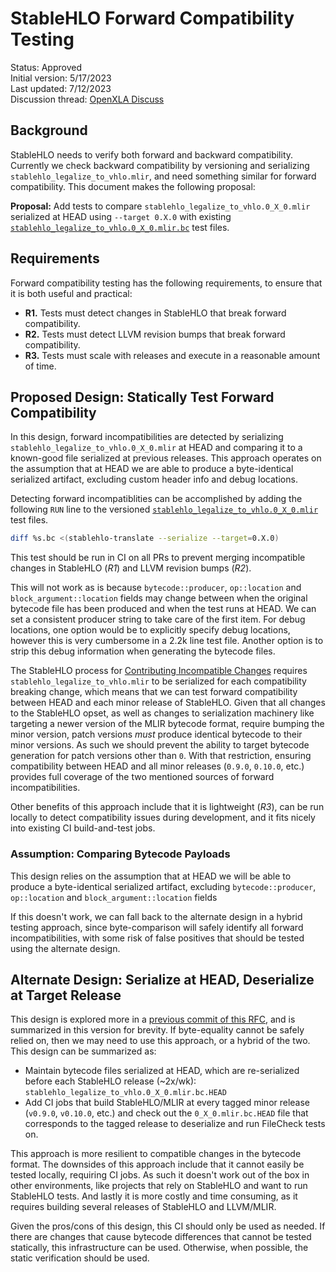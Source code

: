 # StableHLO Forward Compatibility Testing

Status: Approved<br/>
Initial version: 5/17/2023<br/>
Last updated: 7/12/2023<br/>
Discussion thread: [OpenXLA Discuss](https://groups.google.com/a/openxla.org/g/openxla-discuss/c/hAL5pFCKl-g)

## Background

StableHLO needs to verify both forward and backward compatibility. Currently we
check backward compatibility by versioning and serializing
`stablehlo_legalize_to_vhlo.mlir`, and need something similar for forward
compatibility. This document makes the following proposal:

**Proposal:** Add tests to compare `stablehlo_legalize_to_vhlo.0_X_0.mlir`
serialized at HEAD using `--target 0.X.0` with existing [`stablehlo_legalize_to_vhlo.0_X_0.mlir.bc`](https://github.com/openxla/stablehlo/blob/main/stablehlo/tests/stablehlo_legalize_to_vhlo.0_9_0.mlir.bc)
test files.

## Requirements

Forward compatibility testing has the following requirements, to ensure that it
is both useful and practical:

* **R1.** Tests must detect changes in StableHLO that break forward compatibility.
* **R2.** Tests must detect LLVM revision bumps that break forward compatibility.
* **R3.** Tests must scale with releases and execute in a reasonable amount
of time.

## Proposed Design: Statically Test Forward Compatibility

In this design, forward incompatibilities are detected by serializing
`stablehlo_legalize_to_vhlo.0_X_0.mlir` at HEAD and comparing it to a
known-good file serialized at previous releases. This approach
operates on the assumption that at HEAD we are able to produce a byte-identical
serialized artifact, excluding custom header info and debug locations.

Detecting forward incompatiblities can be accomplished by adding the following
`RUN` line to the versioned [`stablehlo_legalize_to_vhlo.0_X_0.mlir`](https://github.com/search?q=repo%3Aopenxla%2Fstablehlo+path%3A**%2Fstablehlo_legalize_to_vhlo.0_*&type=code)
test files.

```bash
diff %s.bc <(stablehlo-translate --serialize --target=0.X.0)
```

This test should be run in CI on all PRs to prevent merging incompatible changes
in StableHLO (_R1_) and LLVM revision bumps (_R2_).

This will not work as is because `bytecode::producer`, `op::location` and
`block_argument::location` fields may change between when the original bytecode
file has been produced and when the test runs at HEAD. We can set a consistent
producer string to take care of the first item. For debug locations, one option
would be to explicitly specify debug locations, however this is very cumbersome
in a 2.2k line test file. Another option is to strip this debug information
when generating the bytecode files.

The StableHLO process for [Contributing Incompatible Changes](https://github.com/openxla/stablehlo/blob/main/docs/vhlo.md#add-versioned-serialization-test)
requires `stablehlo_legalize_to_vhlo.mlir` to be serialized for each
compatibility breaking change, which means that we can test forward
compatibility between HEAD and each minor release of StableHLO. Given that
all changes to the StableHLO opset, as well as changes to serialization
machinery like targeting a newer version of the MLIR bytecode format, require
bumping the minor version, patch versions _must_ produce identical bytecode to
their minor versions. As such we should prevent the ability to target bytecode
generation for patch versions other than `0`. With that restriction, ensuring
compatibility between HEAD and all minor releases (`0.9.0`, `0.10.0`, etc.)
provides full coverage of the two mentioned sources of forward
incompatibilities.

Other benefits of this approach include that it is lightweight (_R3_), can be run
locally to detect compatibility issues during development, and it fits nicely into
existing CI build-and-test jobs.

### Assumption: Comparing Bytecode Payloads

This design relies on the assumption that at HEAD we will be able to produce
a byte-identical serialized artifact, excluding `bytecode::producer`,
`op::location` and `block_argument::location` fields

If this doesn't work, we can fall back to the alternate design in a hybrid
testing approach, since byte-comparison will safely identify all forward
incompatibilities, with some risk of false positives that should be tested
using the alternate design.

## Alternate Design: Serialize at HEAD, Deserialize at Target Release

This design is explored more in a [previous commit of this RFC](https://github.com/openxla/stablehlo/blob/0792eb75e85c54f9d106878569b088d03c568b70/rfcs/20230517-forward-compatibility-testing.md#preferred-design-serialize-at-head-deserialize-at-target-release),
and is summarized in this version for brevity. If byte-equality cannot be safely
relied on, then we may need to use this approach, or a hybrid of the two. This
design can be summarized as:

* Maintain bytecode files serialized at HEAD, which are re-serialized before
  each StableHLO release (~2x/wk):
  `stablehlo_legalize_to_vhlo.0_X_0.mlir.bc.HEAD`
* Add CI jobs that build StableHLO/MLIR at every tagged minor release
  (`v0.9.0`, `v0.10.0`, etc.) and check out the `0_X_0.mlir.bc.HEAD` file that
  corresponds to the tagged release to deserialize and run FileCheck tests on.

This approach is more resilient to compatible changes in the bytecode format.
The downsides of this approach include that it cannot easily be tested locally,
requiring CI jobs. As such it doesn't work out of the box in other environments,
like projects that rely on StableHLO and want to run StableHLO tests. And
lastly it is more costly and time consuming, as it requires building several
releases of StableHLO and LLVM/MLIR.

Given the pros/cons of this design, this CI should only be used as needed.
If there are changes that cause bytecode differences that cannot be tested
statically, this infrastructure can be used. Otherwise, when possible, the
static verification should be used.
